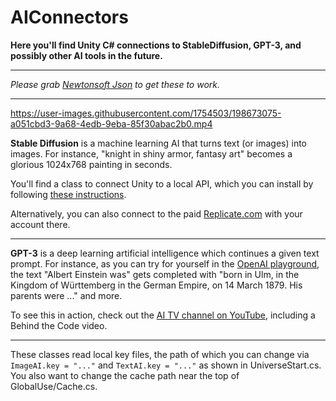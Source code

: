 # AIConnectors
 **Here you'll find Unity C# connections to StableDiffusion, GPT-3, and possibly other AI tools in the future.**

---

*Please grab [Newtonsoft Json](https://www.newtonsoft.com/json) to get these to work.*

---


https://user-images.githubusercontent.com/1754503/198673075-a051cbd3-9a68-4edb-9eba-85f30abac2b0.mp4


**Stable Diffusion** is a machine learning AI that turns text (or images) into images. For instance, "knight in shiny armor, fantasy art" becomes a glorious 1024x768 painting in seconds.

You'll find a class to connect Unity to a local API, which you can install by following [these instructions](https://sphuff.dev/automatic-now-has-an-api).

Alternatively, you can also connect to the paid [Replicate.com](https://replicate.com) with your account there.

---

**GPT-3** is a deep learning artificial intelligence which continues a given text prompt. For instance, as you can try for yourself in the [OpenAI playground](https://beta.openai.com/playground), the text "Albert Einstein was" gets completed with "born in Ulm, in the Kingdom of Württemberg in the German Empire, on 14 March 1879. His parents were ..." and more.

To see this in action, check out the [AI TV channel on YouTube](https://www.youtube.com/playlist?list=PL9LD6IUjh-8iQZ-cvfTYwnuzEDECCqrRr), including a Behind the Code video.

---

These classes read local key files, the path of which you can change via `ImageAI.key = "..."` and `TextAI.key = "..."` as shown in UniverseStart.cs. You also want to change the cache path near the top of GlobalUse/Cache.cs.
